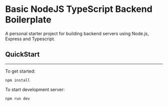 # Basic NodeJS TypeScript Backend Boilerplate

A personal starter project for building backend servers using Node.js, Express and Typescript.

## QuickStart

---

To get started:

```console
npm install
```

To start development server:

```console
npm run dev
```
